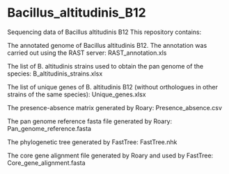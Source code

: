 # Bacillus_altitudinis_B12
Sequencing data of Bacillus altitudinis B12
This repository contains:

The annotated genome of Bacillus altitudinis B12. The annotation was carried out using the RAST server:
RAST_annotation.xls

The list of B. altitudinis strains used to obtain the pan genome of the species:
B_altitudinis_strains.xlsx

The list of unique genes of B. altitudinis B12 (without orthologues in other strains of the same species):
Unique_genes.xlsx

The presence-absence matrix generated by Roary:
Presence_absence.csv

The pan genome reference fasta file generated by Roary:
Pan_genome_reference.fasta

The phylogenetic tree generated by FastTree:
FastTree.nhk

The core gene alignment file generated by Roary and used by FastTree:
Core_gene_alignment.fasta
